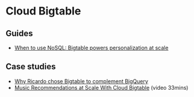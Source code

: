 # Cloud Bigtable

## Guides
- [When to use NoSQL: Bigtable powers personalization at scale](https://cloud.google.com/blog/products/databases/try-a-transformative-nosql-database)

## Case studies
- [Why Ricardo chose Bigtable to complement BigQuery](https://cloud.google.com/blog/products/databases/choosing-cloud-native-bigtable-to-save-data-warehouse-costs)
- [Music Recommendations at Scale With Cloud Bigtable](https://www.youtube.com/watch?v=807uHC0Ia10) (video 33mins)
